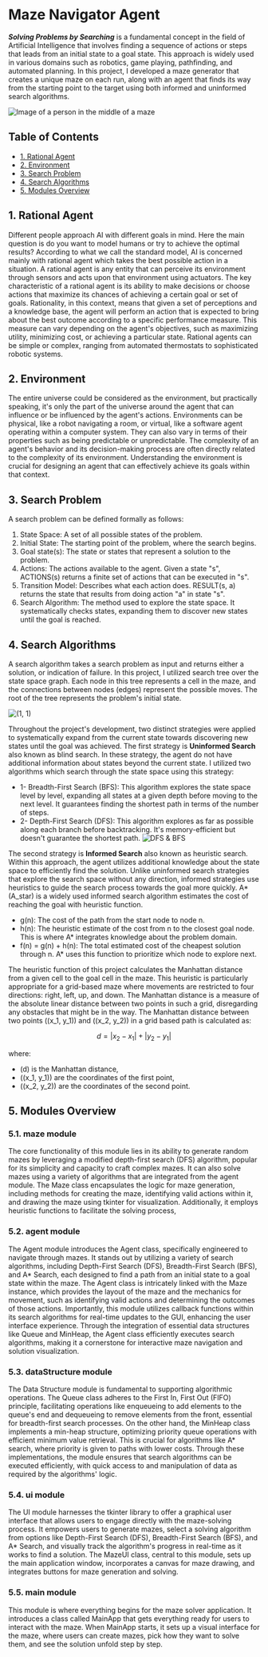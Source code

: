 # Maze Navigator Agent
***Solving Problems by Searching*** is a fundamental concept in the field of Artificial Intelligence that  involves finding a sequence of actions or steps that leads from an initial state to a goal state. This approach is widely used in various domains such as robotics, game playing, pathfinding, and automated planning. In this project, I developed a maze generator that creates a unique maze on each run, along with an agent that finds its way from the starting point to the target using both informed and uninformed search algorithms.


![Image of a person in the middle of a maze](https://github.com/PeymanKh/Maze-solver-Agent/assets/118134658/0b002b9d-99ea-462e-990e-399989c062b8)

## Table of Contents
- [1. Rational Agent](#agent)
- [2. Environment](#environment)
- [3. Search Problem](#search)
- [4. Search Algorithms](#algorithms)
- [5. Modules Overview](#algorithms)




<a name="agent"></a>
## 1. Rational Agent 
Different people approach AI with different goals in mind. Here the main question is do you want to model humans or try to achieve the optimal results? 
According to what we call the standard model, AI is concerned mainly with rational agent which takes the best possible action in a situation. A rational agent is any entity that can perceive its environment through sensors and acts upon that environment using actuators. The key characteristic of a rational agent is its ability to make decisions or choose actions that maximize its chances of achieving a certain goal or set of goals. Rationality, in this context, means that given a set of perceptions and a knowledge base, the agent will perform an action that is expected to bring about the best outcome according to a specific performance measure. This measure can vary depending on the agent's objectives, such as maximizing utility, minimizing cost, or achieving a particular state.
Rational agents can be simple or complex, ranging from automated thermostats to sophisticated robotic systems.

<a name="environment"></a>
## 2. Environment
The entire universe could be considered as the environment, but practically speaking, it's only the part of the universe around the agent that can influence or be influenced by the agent's actions. Environments can be physical, like a robot navigating a room, or virtual, like a software agent operating within a computer system. They can also vary in terms of their properties such as being predictable or unpredictable. The complexity of an agent's behavior and its decision-making process are often directly related to the complexity of its environment. Understanding the environment is crucial for designing an agent that can effectively achieve its goals within that context.


<a name="search"></a>
## 3. Search Problem
A search problem can be defined formally as follows:
1. State Space: A set of all possible states of the problem.
2. Initial State: The starting point of the problem, where the search begins.
3. Goal state(s): The state or states that represent a solution to the problem.
4. Actions: The actions available to the agent. Given a state "s", ACTIONS(s) returns a finite set of actions that can be executed in "s".
5. Transition Model: Describes what each action does. RESULT(s, a) returns the state that results from doing action "a" in state "s".
6. Search Algorithm: The method used to explore the state space. It systematically checks states, expanding them to discover new states until the goal is reached.


<a name="algorithms"></a>
## 4. Search Algorithms
A search algorithm takes a search problem as input and returns either a solution, or indication of failure. In this project, I utilized search tree over the state space graph. Each node in this tree represents a cell in the maze, and the connections between nodes (edges) represent the possible moves. The root of the tree represents the problem's initial state.

![(1, 1)](https://github.com/PeymanKh/Maze_Navigator_Agent/assets/118134658/98fbb387-0ca7-466d-96ca-6ff5ccabbf20)

Throughout the project's development, two distinct strategies were applied to systematically expand from the current state towards discovering new states until the goal was achieved. 
The first strategy is **Uninformed Search** also known as blind search. In these strategy, the agent do not have additional information about states beyond the current state. I utilized two algorithms which search through the state space using this strategy:
* 1- Breadth-First Search (BFS): This algorithm explores the state space level by level, expanding all states at a given depth before moving to the next level. It guarantees finding the shortest path in terms of the number of steps.
* 2- Depth-First Search (DFS): This algorithm explores as far as possible along each branch before backtracking. It's memory-efficient but doesn't guarantee the shortest path.
![DFS & BFS](https://github.com/PeymanKh/Maze_Navigator_Agent/assets/118134658/3dee7b5e-9ade-49e7-8643-e24a9a7a480a)

The second strategy is **Informed Search** also known as heuristic search. Within this approach, the agent utilizes additional knowledge about the state space to efficiently find the solution. Unlike uninformed search strategies that explore the search space without any direction, informed strategies use heuristics to guide the search process towards the goal more quickly. A* (A_star) is a  widely used informed search algorithm estimates the cost of reaching the goal with heuristic function.
- g(n):  The cost of the path from the start node to node n.
- h(n): The heuristic estimate of the cost from n to the closest goal node. This is where A* integrates knowledge about the problem domain.
- f(n) = g(n) + h(n): The total estimated cost of the cheapest solution through n. A* uses this function to prioritize which node to explore next.

The heuristic function of this project calculates the Manhattan distance from a given cell to the goal cell in the maze. This heuristic is particularly appropriate for a grid-based maze where movements are restricted to four directions: right, left, up, and down. The Manhattan distance is a measure of the absolute linear distance between two points in such a grid, disregarding any obstacles that might be in the way.
The Manhattan distance between two points \((x_1, y_1)\) and \((x_2, y_2)\) in a grid based path is calculated as:


$$
d = |x_2 - x_1| + |y_2 - y_1|
$$

where:

- \(d\) is the Manhattan distance,
- \((x_1, y_1)\) are the coordinates of the first point,
- \((x_2, y_2)\) are the coordinates of the second point.


<a name="module"></a>
## 5. Modules Overview
###  5.1. maze module
The core functionality of this module lies in its ability to generate random mazes by leveraging a modified depth-first search (DFS) algorithm, popular for its simplicity and capacity to craft complex mazes. It can also solve mazes using a variety of algorithms that are integrated from the agent module. 
The Maze class encapsulates the logic for maze generation, including methods for creating the maze, identifying valid actions within it, and drawing the maze using tkinter for visualization. Additionally, it employs heuristic functions to facilitate the solving process, 
###  5.2. agent module
The Agent module introduces the Agent class, specifically engineered to navigate through mazes. It stands out by utilizing a variety of search algorithms, including Depth-First Search (DFS), Breadth-First Search (BFS), and A* Search, each designed to find a path from an initial state to a goal state within the maze. The Agent class is intricately linked with the Maze instance, which provides the layout of the maze and the mechanics for movement, such as identifying valid actions and determining the outcomes of those actions. Importantly, this module utilizes callback functions within its search algorithms for real-time updates to the GUI, enhancing the user interface experience. Through the integration of essential data structures like Queue and MinHeap, the Agent class efficiently executes search algorithms, making it a cornerstone for interactive maze navigation and solution visualization.
###  5.3. dataStructure module
The Data Structure module is fundamental to supporting algorithmic operations. The Queue class adheres to the First In, First Out (FIFO) principle, facilitating operations like enqueueing to add elements to the queue's end and dequeueing to remove elements from the front, essential for breadth-first search processes. On the other hand, the MinHeap class implements a min-heap structure, optimizing priority queue operations with efficient minimum value retrieval. This is crucial for algorithms like A* search, where priority is given to paths with lower costs. Through these implementations, the module ensures that search algorithms can be executed efficiently, with quick access to and manipulation of data as required by the algorithms' logic.
###  5.4. ui module
The UI module harnesses the tkinter library to offer a graphical user interface that allows users to engage directly with the maze-solving process. It empowers users to generate mazes, select a solving algorithm from options like Depth-First Search (DFS), Breadth-First Search (BFS), and A* Search, and visually track the algorithm's progress in real-time as it works to find a solution. The MazeUI class, central to this module, sets up the main application window, incorporates a canvas for maze drawing, and integrates buttons for maze generation and solving.
### 5.5. main module
This module is where everything begins for the maze solver application. It introduces a class called MainApp that gets everything ready for users to interact with the maze. When MainApp starts, it sets up a visual interface for the maze, where users can create mazes, pick how they want to solve them, and see the solution unfold step by step. 


